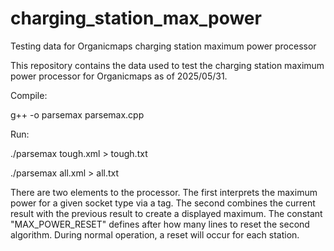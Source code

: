 # charging_station_max_power
Testing data for Organicmaps charging station maximum power processor

This repository contains the data used to test the charging station maximum power processor for Organicmaps as of 2025/05/31.

Compile:

g++ -o parsemax parsemax.cpp

Run:

./parsemax tough.xml > tough.txt

./parsemax all.xml > all.txt

There are two elements to the processor.  The first interprets the maximum power for a given socket type via a tag.  The second combines the current result with the previous result to create a displayed maximum.  The constant "MAX_POWER_RESET" defines after how many lines to reset the second algorithm.  During normal operation, a reset will occur for each station.
